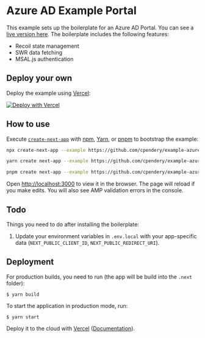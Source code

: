 # Azure AD Example Portal

This example sets up the boilerplate for an Azure AD Portal. You can see a [live version here](https://example-azure-portal.vercel.app). The boilerplate includes the following features:

- Recoil state management
- SWR data fetching
- MSAL.js authentication

## Deploy your own

Deploy the example using [Vercel](https://vercel.com):

[![Deploy with Vercel](https://vercel.com/button)](https://vercel.com/new/clone?repository-url=https://github.com/cpendery/example-azure-portal)

## How to use

Execute [`create-next-app`](https://github.com/vercel/next.js/tree/canary/packages/create-next-app) with [npm](https://docs.npmjs.com/cli/init), [Yarn](https://yarnpkg.com/lang/en/docs/cli/create/), or [pnpm](https://pnpm.io) to bootstrap the example:

```bash
npx create-next-app --example https://github.com/cpendery/example-azure-portal
```

```bash
yarn create next-app --example https://github.com/cpendery/example-azure-portal
```

```bash
pnpm create next-app --example https://github.com/cpendery/example-azure-portal
```

Open [http://localhost:3000](http://localhost:3000) to view it in the browser. The page will reload if you make edits. You will also see AMP validation errors in the console.

## Todo

Things you need to do after installing the boilerplate:

1. Update your environment variables in `.env.local` with your app-specific data (`NEXT_PUBLIC_CLIENT_ID`, `NEXT_PUBLIC_REDIRECT_URI`).

## Deployment

For production builds, you need to run (the app will be build into the `.next` folder):

```shell
$ yarn build
```

To start the application in production mode, run:

```shell
$ yarn start
```

Deploy it to the cloud with [Vercel](https://vercel.com/new) ([Documentation](https://nextjs.org/docs/deployment)).
